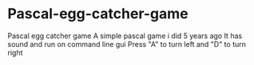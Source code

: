 # Pascal-egg-catcher-game
Pascal egg catcher game
A simple pascal game i did 5 years ago
It has sound and run on command line gui
Press "A" to turn left and "D" to turn right
